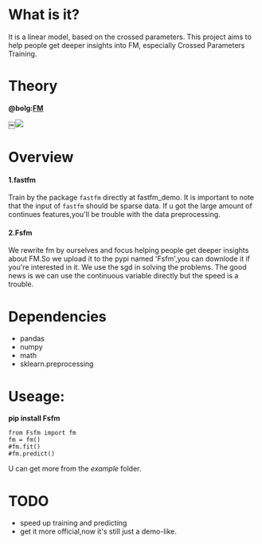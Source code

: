 # What is it?
It is a linear model, based on the crossed parameters. This project aims to help people get deeper insights into FM, especially Crossed Parameters Training. 

# Theory
**@bolg:[FM](http://shataowei.com/2017/12/04/FM理论解析及应用/)**

￼![](http://upload-images.jianshu.io/upload_images/1129359-92da0691440d9857.jpg?imageMogr2/auto-orient/strip%7CimageView2/2/w/1240)

# Overview
#### 1.fastfm
Train by the package `fastfm` directly at fastfm_demo.
It is important to note that the input of `fastfm` should be sparse data. If u got the large amount of continues features,you'll be trouble with the data preprocessing.

#### 2.Fsfm
We rewrite fm by ourselves and focus helping people get deeper insights about FM.So we upload it to the pypi named 'Fsfm',you can downlode it if you're interested in it.
We use the sgd in solving the problems. The good news is we can use the continuous variable directly but the speed is a trouble.

# Dependencies
- pandas
- numpy
- math
- sklearn.preprocessing

# Useage:
**pip install Fsfm**

```
from Fsfm import fm
fm = fm()
#fm.fit()
#fm.predict()
```

U can get more from the *example* folder.

# TODO
- speed up training and predicting
- get it more official,now it's still just a demo-like. 
